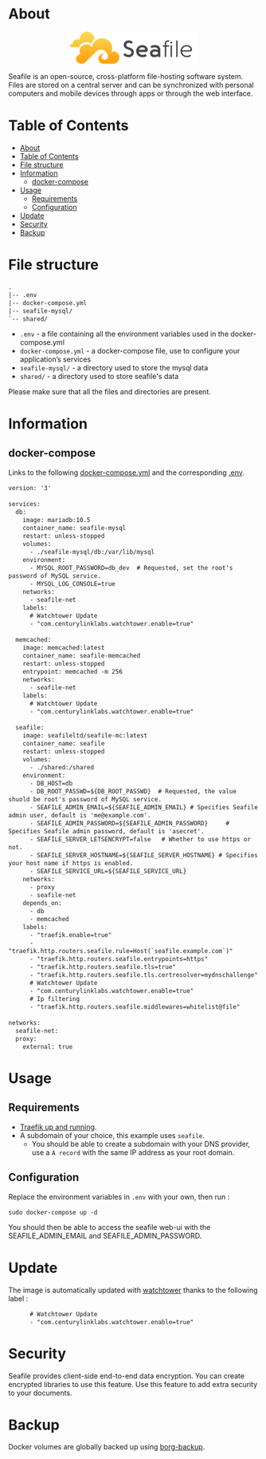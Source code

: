 # About

<p align="center">
<img src="../_utilities/seafile.png" alt="seafile" title="seafile" />
</p>

Seafile is an open-source, cross-platform file-hosting software system. Files are stored on a central server and can be synchronized with personal computers and mobile devices through apps or through the web interface.

# Table of Contents

<!-- TOC -->

- [About](#about)
- [Table of Contents](#table-of-contents)
- [File structure](#file-structure)
- [Information](#information)
    - [docker-compose](#docker-compose)
- [Usage](#usage)
    - [Requirements](#requirements)
    - [Configuration](#configuration)
- [Update](#update)
- [Security](#security)
- [Backup](#backup)

<!-- /TOC -->

# File structure 

```
.
|-- .env
|-- docker-compose.yml
|-- seafile-mysql/
`-- shared/
```

- `.env` - a file containing all the environment variables used in the docker-compose.yml
- `docker-compose.yml` - a docker-compose file, use to configure your application’s services
- `seafile-mysql/` - a directory used to store the mysql data
- `shared/` - a directory used to store seafile's data

Please make sure that all the files and directories are present.

# Information

## docker-compose
Links to the following [docker-compose.yml](docker-compose.yml) and the corresponding [.env](.env).

```
version: '3'

services:
  db:
    image: mariadb:10.5
    container_name: seafile-mysql
    restart: unless-stopped
    volumes:
      - ./seafile-mysql/db:/var/lib/mysql
    environment:
      - MYSQL_ROOT_PASSWORD=db_dev  # Requested, set the root's password of MySQL service.
      - MYSQL_LOG_CONSOLE=true
    networks:
      - seafile-net
    labels:
      # Watchtower Update
      - "com.centurylinklabs.watchtower.enable=true"

  memcached:
    image: memcached:latest
    container_name: seafile-memcached
    restart: unless-stopped
    entrypoint: memcached -m 256
    networks:
      - seafile-net
    labels:
      # Watchtower Update
      - "com.centurylinklabs.watchtower.enable=true"

  seafile:
    image: seafileltd/seafile-mc:latest
    container_name: seafile
    restart: unless-stopped
    volumes:
      - ./shared:/shared
    environment:
      - DB_HOST=db
      - DB_ROOT_PASSWD=${DB_ROOT_PASSWD}  # Requested, the value shuold be root's password of MySQL service.
      - SEAFILE_ADMIN_EMAIL=${SEAFILE_ADMIN_EMAIL} # Specifies Seafile admin user, default is 'me@example.com'.
      - SEAFILE_ADMIN_PASSWORD=${SEAFILE_ADMIN_PASSWORD}     # Specifies Seafile admin password, default is 'asecret'.
      - SEAFILE_SERVER_LETSENCRYPT=false   # Whether to use https or not.
      - SEAFILE_SERVER_HOSTNAME=${SEAFILE_SERVER_HOSTNAME} # Specifies your host name if https is enabled.
      - SEAFILE_SERVICE_URL=${SEAFILE_SERVICE_URL}
    networks:
      - proxy
      - seafile-net
    depends_on:
      - db
      - memcached
    labels:
      - "traefik.enable=true"
      - "traefik.http.routers.seafile.rule=Host(`seafile.example.com`)"
      - "traefik.http.routers.seafile.entrypoints=https"
      - "traefik.http.routers.seafile.tls=true"
      - "traefik.http.routers.seafile.tls.certresolver=mydnschallenge"
      # Watchtower Update
      - "com.centurylinklabs.watchtower.enable=true"
      # Ip filtering
      - "traefik.http.routers.seafile.middlewares=whitelist@file"

networks:
  seafile-net:
  proxy:
    external: true
```



# Usage

## Requirements
- [Traefik up and running](../traefik).
- A subdomain of your choice, this example uses `seafile`.
    - You should be able to create a subdomain with your DNS provider, use a `A record` with the same IP address as your root domain.

## Configuration

Replace the environment variables in `.env` with your own, then run :

```
sudo docker-compose up -d
```

You should then be able to access the seafile web-ui with the SEAFILE_ADMIN_EMAIL and SEAFILE_ADMIN_PASSWORD.

# Update

The image is automatically updated with [watchtower](../watchtower) thanks to the following label :

```
      # Watchtower Update
      - "com.centurylinklabs.watchtower.enable=true"
```

# Security

Seafile provides client-side end-to-end data encryption. You can create encrypted libraries to use this feature. Use this feature to add extra security to your documents.

# Backup

Docker volumes are globally backed up using [borg-backup](../borg-backup). 